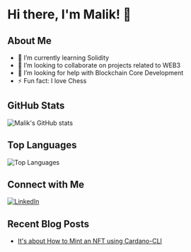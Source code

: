 # Hi there, I'm Malik! 👋

## About Me

- 🌱 I’m currently learning Solidity
- 👯 I’m looking to collaborate on projects related to WEB3
- 🤔 I’m looking for help with Blockchain Core Development
- ⚡ Fun fact: I love Chess 

## GitHub Stats

![Malik's GitHub stats](https://github-readme-stats.vercel.app/api?username=Malik434&show_icons=true&theme=radical)

## Top Languages

![Top Languages](https://github-readme-stats.vercel.app/api/top-langs/?username=Malik434&layout=compact&theme=radical)

## Connect with Me

[![LinkedIn](https://img.shields.io/badge/LinkedIn-blue?style=flat&logo=linkedin&logoColor=white)](https://www.linkedin.com/in/malikhuzaifa434/)

## Recent Blog Posts

- [It's about How to Mint an NFT using Cardano-CLI](https://medium.com/@malikhuzaifa043/minting-nft-on-cardano-without-installing-cardano-node-and-cardano-cli-on-your-pc-05b9224826db)
